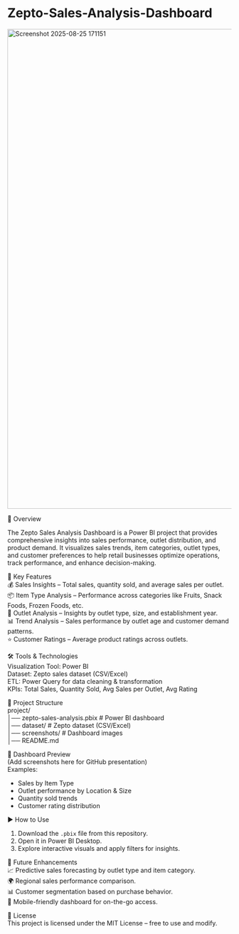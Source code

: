 
# Zepto-Sales-Analysis-Dashboard

<img width="1920" height="1080" alt="Screenshot 2025-08-25 171151" src="https://github.com/user-attachments/assets/4e805168-3c26-494c-8ff3-b13f72e061c0" />


📖 Overview   

The Zepto Sales Analysis Dashboard is a Power BI project that provides comprehensive insights into sales performance, outlet distribution, and product demand.   It visualizes sales trends, item categories, outlet types, and customer preferences to help retail businesses optimize operations, track performance, and enhance decision-making.   

🚀 Key Features  
💰 Sales Insights – Total sales, quantity sold, and average sales per outlet.  
📦 Item Type Analysis – Performance across categories like Fruits, Snack Foods, Frozen Foods, etc.  
🏬 Outlet Analysis – Insights by outlet type, size, and establishment year.  
📊 Trend Analysis – Sales performance by outlet age and customer demand patterns.  
⭐ Customer Ratings – Average product ratings across outlets.  

🛠️ Tools & Technologies  
Visualization Tool: Power BI  
Dataset: Zepto sales dataset (CSV/Excel)  
ETL: Power Query for data cleaning & transformation  
KPIs: Total Sales, Quantity Sold, Avg Sales per Outlet, Avg Rating  

📂 Project Structure  
project/  
│── zepto-sales-analysis.pbix   # Power BI dashboard  
│── dataset/                    # Zepto dataset (CSV/Excel)  
│── screenshots/                # Dashboard images  
│── README.md  

📸 Dashboard Preview  
(Add screenshots here for GitHub presentation)  
Examples:  
- Sales by Item Type  
- Outlet performance by Location & Size  
- Quantity sold trends  
- Customer rating distribution  

▶️ How to Use  
1. Download the `.pbix` file from this repository.  
2. Open it in Power BI Desktop.  
3. Explore interactive visuals and apply filters for insights.  

🔮 Future Enhancements  
📈 Predictive sales forecasting by outlet type and item category.  
🌍 Regional sales performance comparison.  
📊 Customer segmentation based on purchase behavior.  
📱 Mobile-friendly dashboard for on-the-go access.  

📜 License  
This project is licensed under the MIT License – free to use and modify.  
